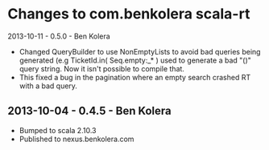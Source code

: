 Changes to com.benkolera scala-rt
=================================

2013-10-11 - 0.5.0 - Ben Kolera
- Changed QueryBuilder to use NonEmptyLists to avoid bad queries being generated (e.g TicketId.in( Seq.empty:_* ) used to generate a bad "()" query string. Now it isn't possible to compile that.
- This fixed a bug in the pagination where an empty search crashed RT with a bad query.

2013-10-04 - 0.4.5 - Ben Kolera
-------------------------------
- Bumped to scala 2.10.3
- Published to nexus.benkolera.com
